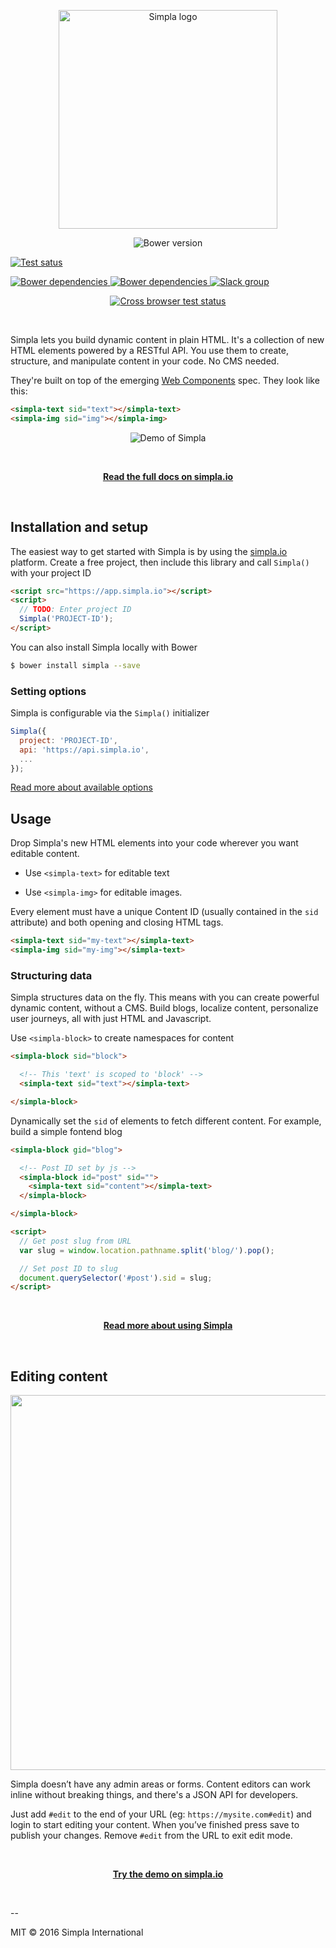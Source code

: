 <p align="center">
 <img src="https://storage.googleapis.com/simpla-assets/img/logo-wordmark-sml.png" alt="Simpla logo" width="350" />
</p>

<p align="center">
  <img src="https://img.shields.io/bower/v/simpla.svg" alt="Bower version" title="Bower version">

  <a href="https://travis-ci.org/simplaio/simpla" target="_blank"><img src="https://travis-ci.org/simplaio/simpla.svg?branch=master" alt="Test satus" title="Test satus" /></a>

  <a href="https://gemnasium.com/github.com/simplaio/simpla" target="_blank">
   <img src="https://img.shields.io/gemnasium/simplaio/simpla.svg" alt="Bower dependencies" title="Bower dependencies">
  </a>

  <a href="https://david-dm.org/simplaio/simpla#info=devDependencies" target="_blank">
   <img src="https://img.shields.io/david/dev/simplaio/simpla.svg?theme=shields.io" alt="Bower dependencies" title="Bower dependencies">
  </a>

  <a href="http://slack.simpla.io" target="_blank">
   <img src="http://slack.simpla.io/badge.svg" alt="Slack group" title="Slack group">
  </a>
</p> 

<p align="center">
 <a href="https://saucelabs.com/u/simpla" target="_blank">
  <img src="https://badges.herokuapp.com/sauce/simpla/?name=simplaio/simpla" alt="Cross browser test status" title="Cross browser test status">
 </a>
</p>

<br/>

Simpla lets you build dynamic content in plain HTML. It's a collection of new HTML elements powered by a RESTful API. You use them to create, structure, and manipulate content in your code. No CMS needed. 

They're built on top of the emerging [Web Components](https://www.w3.org/wiki/WebComponents/) spec. They look like this:

```html
<simpla-text sid="text"></simpla-text>
<simpla-img sid="img"></simpla-img>
```

<p align="center"><img src="https://storage.googleapis.com/simpla-assets/img/editing-demo.gif" alt="Demo of Simpla"></p>

<br/>
<p align="center"><a href="https://www.simpla.io/docs"><strong>Read the full docs on simpla.io</strong></a></p>

<br/>

## Installation and setup
The easiest way to get started with Simpla is by using the [simpla.io](https://simpla.io) platform. Create a free project, then include this library and call `Simpla()` with your project ID

```html  
<script src="https://app.simpla.io"></script>
<script>
  // TODO: Enter project ID
  Simpla('PROJECT-ID');
</script>
```

You can also install Simpla locally with Bower

```bash
$ bower install simpla --save
```

### Setting options
Simpla is configurable via the `Simpla()` initializer

```js
Simpla({
  project: 'PROJECT-ID',
  api: 'https://api.simpla.io',
  ...
});
```

[Read more about available options](https://www.simpla.io/docs/#options)

## Usage

Drop Simpla's new HTML elements into your code wherever you want editable content.

- Use `<simpla-text>` for editable text

- Use `<simpla-img>` for editable images.

Every element must have a unique Content ID (usually contained in the `sid` attribute) and both opening and closing HTML tags.

```html
<simpla-text sid="my-text"></simpla-text>
<simpla-img sid="my-img"></simpla-text> 
```

### Structuring data
Simpla structures data on the fly. This means with you can create powerful dynamic content, without a CMS. Build blogs, localize content, personalize user journeys, all with just HTML and Javascript.

Use `<simpla-block>` to create namespaces for content

```html
<simpla-block sid="block">

  <!-- This 'text' is scoped to 'block' -->
  <simpla-text sid="text"></simpla-text>

</simpla-block>
```

Dynamically set the `sid` of elements to fetch different content. For example, build a simple fontend blog

```html
<simpla-block gid="blog">

  <!-- Post ID set by js -->
  <simpla-block id="post" sid="">
    <simpla-text sid="content"></simpla-text>
  </simpla-block>

</simpla-block>

<script>
  // Get post slug from URL
  var slug = window.location.pathname.split('blog/').pop();

  // Set post ID to slug
  document.querySelector('#post').sid = slug;
</script>
```

<br/>

<p align="center"><a href="https://www.simpla.io/docs"><strong>Read more about using Simpla</strong></a></p>

<br/>

## Editing content

<p align="center"><img src="https://storage.googleapis.com/simpla-assets/img/hero-img.png" width="600" /></p>

Simpla doesn’t have any admin areas or forms. Content editors can work inline without breaking things, and there's a JSON API for developers.

Just add `#edit` to the end of your URL (eg: `https://mysite.com#edit`) and login to start editing your content. When you’ve finished press save to publish your changes. Remove `#edit` from the URL to exit edit mode.

<br/>

<p align="center"><a href="https://www.simpla.io"><strong>Try the demo on simpla.io</strong></a></p>

<br/>

--

MIT © 2016 Simpla International
